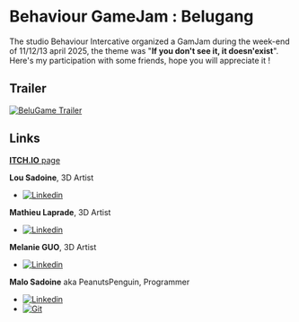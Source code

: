 # Behaviour GameJam : Belugang

The studio Behaviour Intercative organized a GamJam during the week-end of 11/12/13 april 2025, the theme was "**If you don't see it, it doesn'exist**".
Here's my participation with some friends, hope you will appreciate it !

## Trailer

[![BeluGame Trailer](http://img.youtube.com/vi/Nz1SAFwD9zk/0.jpg)](https://youtu.be/Nz1SAFwD9zk)

## Links
[**ITCH.IO** page](https://el-penguin.itch.io/belugame)

**Lou Sadoine**, 3D Artist

- [![Linkedin][LinkedIn]][LinkedIn-urlLou]

**Mathieu Laprade**, 3D Artist

- [![Linkedin][LinkedIn]][LinkedIn-urlMathieu]

**Melanie GUO**, 3D Artist

- [![Linkedin][LinkedIn]][LinkedIn-urlMelanie]

**Malo Sadoine** aka PeanutsPenguin, Programmer

- [![Linkedin][LinkedIn]][LinkedIn-url]
- [![Git][GitHub]][GitHub-url]




<!-- MARKDOWN LINKS & IMAGES -->
[LinkedIn]: https://img.shields.io/badge/linkedin-34a8eb?style=for-the-badge&logo=linkedin
[LinkedIn-url]:  https://linkedin.com/in/malo-sadoine-098b7a254/
[LinkedIn-urlLou]:  https://www.linkedin.com/in/lou01/
[LinkedIn-urlMathieu]: https://www.linkedin.com/in/mathieu-laprade-20852a264/
[LinkedIn-urlMelanie]: https://www.linkedin.com/in/melanie-guo-37813a234/
[GitHub]: https://img.shields.io/badge/github-18191a?style=for-the-badge&logo=github
[GitHub-url]: https://github.com/PeanutsPenguin
